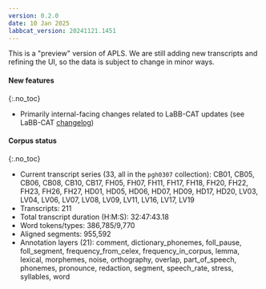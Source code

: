 ```yaml
---
version: 0.2.0
date: 10 Jan 2025
labbcat_version: 20241121.1451
---
```


This is a "preview" version of APLS.
We are still adding new transcripts and refining the UI, so the data is subject to change in minor ways.


#### New features
{:.no_toc}

- Primarily internal-facing changes related to LaBB-CAT updates (see LaBB-CAT [changelog](https://sourceforge.net/p/labbcat/code/3859/tree/CHANGELOG.txt))


#### Corpus status
{:.no_toc}

- Current transcript series (33, all in the `pgh0307` collection): CB01, CB05, CB06, CB08, CB10, CB17, FH05, FH07, FH11, FH17, FH18, FH20, FH22, FH23, FH26, FH27, HD01, HD05, HD06, HD07, HD09, HD17, HD20, LV03, LV04, LV06, LV07, LV08, LV09, LV11, LV16, LV17, LV19
- Transcripts: 211
- Total transcript duration (H:M:S): 32:47:43.18
- Word tokens/types: 386,785/9,770
- Aligned segments: 955,592
- Annotation layers (21): <span class="layer">comment</span>, <span class="layer">dictionary_phonemes</span>, <span class="layer">foll_pause</span>, <span class="layer">foll_segment</span>, <span class="layer">frequency_from_celex</span>, <span class="layer">frequency_in_corpus</span>, <span class="layer">lemma</span>, <span class="layer">lexical</span>, <span class="layer">morphemes</span>, <span class="layer">noise</span>, <span class="layer">orthography</span>, <span class="layer">overlap</span>, <span class="layer">part_of_speech</span>, <span class="layer">phonemes</span>, <span class="layer">pronounce</span>, <span class="layer">redaction</span>, <span class="layer">segment</span>, <span class="layer">speech_rate</span>, <span class="layer">stress</span>, <span class="layer">syllables</span>, <span class="layer">word</span>
